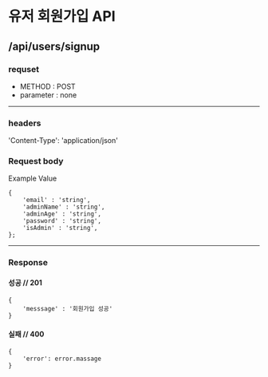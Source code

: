 # 유저 회원가입 API

## /api/users/signup

### requset

- METHOD : POST
- parameter : none

---

### headers

'Content-Type': 'application/json'

### Request body

Example Value

```
{
	'email' : 'string',
	'adminName' : 'string',
	'adminAge' : 'string',
	'password' : 'string',
	'isAdmin' : 'string',
};
```

---

### Response

#### 성공 // 201

```
{
    'messsage' : '회원가입 성공'
}
```

#### 실패 // 400

```
{
    'error': error.massage
}
```
